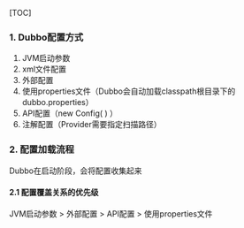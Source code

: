 [TOC]

### 1. Dubbo配置方式

1. JVM启动参数
2. xml文件配置
3. 外部配置
4. 使用properties文件（Dubbo会自动加载classpath根目录下的dubbo.properties）
5. API配置（new Config( ) ）
6. 注解配置（Provider需要指定扫描路径）



### 2. 配置加载流程

Dubbo在启动阶段，会将配置收集起来

#### 2.1 配置覆盖关系的优先级

JVM启动参数 > 外部配置 > API配置 > 使用properties文件
